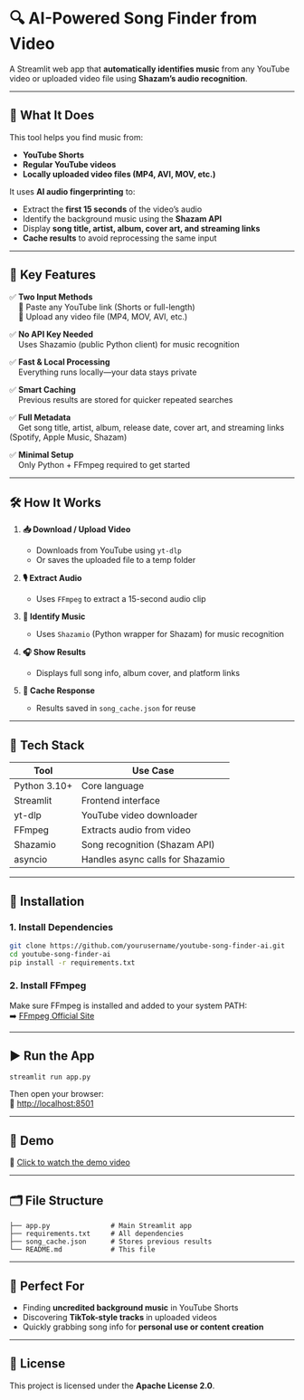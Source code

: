 # 🔍 AI-Powered Song Finder from Video

A Streamlit web app that **automatically identifies music** from any YouTube video or uploaded video file using **Shazam’s audio recognition**.

---

## 🎯 What It Does

This tool helps you find music from:
- **YouTube Shorts**
- **Regular YouTube videos**
- **Locally uploaded video files (MP4, AVI, MOV, etc.)**

It uses **AI audio fingerprinting** to:
- Extract the **first 15 seconds** of the video’s audio
- Identify the background music using the **Shazam API**
- Display **song title, artist, album, cover art, and streaming links**
- **Cache results** to avoid reprocessing the same input

---

## 🚀 Key Features

✅ **Two Input Methods**  
&nbsp;&nbsp;&nbsp;&nbsp;🔗 Paste any YouTube link (Shorts or full-length)  
&nbsp;&nbsp;&nbsp;&nbsp;📁 Upload any video file (MP4, MOV, AVI, etc.)

✅ **No API Key Needed**  
&nbsp;&nbsp;&nbsp;&nbsp;Uses Shazamio (public Python client) for music recognition

✅ **Fast & Local Processing**  
&nbsp;&nbsp;&nbsp;&nbsp;Everything runs locally—your data stays private

✅ **Smart Caching**  
&nbsp;&nbsp;&nbsp;&nbsp;Previous results are stored for quicker repeated searches

✅ **Full Metadata**  
&nbsp;&nbsp;&nbsp;&nbsp;Get song title, artist, album, release date, cover art, and streaming links (Spotify, Apple Music, Shazam)

✅ **Minimal Setup**  
&nbsp;&nbsp;&nbsp;&nbsp;Only Python + FFmpeg required to get started

---

## 🛠 How It Works

1. **📥 Download / Upload Video**  
   - Downloads from YouTube using `yt-dlp`  
   - Or saves the uploaded file to a temp folder

2. **🎙 Extract Audio**  
   - Uses `FFmpeg` to extract a 15-second audio clip

3. **🔎 Identify Music**  
   - Uses `Shazamio` (Python wrapper for Shazam) for music recognition

4. **🎧 Show Results**  
   - Displays full song info, album cover, and platform links

5. **💾 Cache Response**  
   - Results saved in `song_cache.json` for reuse

---

## 🧰 Tech Stack

| Tool         | Use Case                         |
|--------------|----------------------------------|
| Python 3.10+ | Core language                    |
| Streamlit    | Frontend interface               |
| yt-dlp       | YouTube video downloader         |
| FFmpeg       | Extracts audio from video        |
| Shazamio     | Song recognition (Shazam API)    |
| asyncio      | Handles async calls for Shazamio |

---

## 🔧 Installation

### 1. Install Dependencies

```bash
git clone https://github.com/yourusername/youtube-song-finder-ai.git
cd youtube-song-finder-ai
pip install -r requirements.txt
```

### 2. Install FFmpeg  
Make sure FFmpeg is installed and added to your system PATH:  
➡️ [FFmpeg Official Site](https://ffmpeg.org/download.html)

---

## ▶️ Run the App

```bash
streamlit run app.py
```

Then open your browser:  
🔗 [http://localhost:8501](http://localhost:8501)

---

## 🎥 Demo

🔗 [Click to watch the demo video](./demo/demo-video.mkv)

---

## 🗂 File Structure

```
├── app.py               # Main Streamlit app
├── requirements.txt     # All dependencies
├── song_cache.json      # Stores previous results
└── README.md            # This file
```

---

## 📌 Perfect For

- Finding **uncredited background music** in YouTube Shorts
- Discovering **TikTok-style tracks** in uploaded videos
- Quickly grabbing song info for **personal use or content creation**

---

## 📄 License

This project is licensed under the **Apache License 2.0**.
